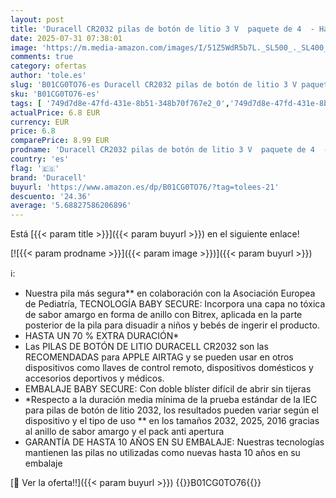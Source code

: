 ```yaml
---
layout: post
title: 'Duracell CR2032 pilas de botón de litio 3 V  paquete de 4  - Hasta un 70 % extra duración - Tecnología Baby Secure - Para Apple AirTag  llaves remotas  dispositivos domésticos  deportivos y médicos'
date: 2025-07-31 07:38:01
image: 'https://m.media-amazon.com/images/I/51Z5WdR5b7L._SL500_._SL400_.jpg'
comments: true
category: ofertas
author: 'tole.es'
slug: 'B01CG0TO76-es Duracell CR2032 pilas de botón de litio 3 V paquete de 4 -...'
sku: 'B01CG0TO76-es'
tags: [ '749d7d8e-47fd-431e-8b51-348b70f767e2_0','749d7d8e-47fd-431e-8b51-348b70f767e2_3801','749d7d8e-47fd-431e-8b51-348b70f767e2_4801','749d7d8e-47fd-431e-8b51-348b70f767e2_5701','749d7d8e-47fd-431e-8b51-348b70f767e2_6901','749d7d8e-47fd-431e-8b51-348b70f767e2_801','749d7d8e-47fd-431e-8b51-348b70f767e2_9601','Accesorios de Electrónica','Accesorios de Electrónica - Pilas','Accesorios de Electrónica - Pilas 1-8','Accesorios de Electrónica - Pilas Duracell','Accesorios de Electrónica - Pilas de botón','Accessorios de Electrónica - Pilas Otros','Arborist Merchandising Root','Electrónica','Pilas','Pilas y cargadores','Self Service','Special Features Stores','Top Brands Tech Peripherals','Top Brands Tech Selection','apple','duracell','🇪🇸', ]
actualPrice: 6.8 EUR
currency: EUR
price: 6.8
comparePrice: 8.99 EUR
prodname: 'Duracell CR2032 pilas de botón de litio 3 V  paquete de 4  - Hasta un 70 % extra duración - Tecnología Baby Secure - Para Apple AirTag  llaves remotas  dispositivos domésticos  deportivos y médicos'
country: 'es'
flag: '🇪🇸'
brand: 'Duracell'
buyurl: 'https://www.amazon.es/dp/B01CG0TO76/?tag=tolees-21'
descuento: '24.36'
average: '5.68827586206896'
---
```


Está [{{< param title >}}]({{< param buyurl >}}) en el siguiente enlace!

[![{{< param prodname >}}]({{< param image >}})]({{< param buyurl >}})

ℹ️:

- Nuestra pila más segura** en colaboración con la Asociación Europea de Pediatría, TECNOLOGÍA BABY SECURE: Incorpora una capa no tóxica de sabor amargo en forma de anillo con Bitrex, aplicada en la parte posterior de la pila para disuadir a niños y bebés de ingerir el producto.
- HASTA UN 70 % EXTRA DURACIÓN*
- Las PILAS DE BOTÓN DE LITIO DURACELL CR2032 son las RECOMENDADAS para APPLE AIRTAG y se pueden usar en otros dispositivos como llaves de control remoto, dispositivos domésticos y accesorios deportivos y médicos.
- EMBALAJE BABY SECURE: Con doble blíster difícil de abrir sin tijeras
- *Respecto a la duración media mínima de la prueba estándar de la IEC para pilas de botón de litio 2032, los resultados pueden variar según el dispositivo y el tipo de uso ** en los tamaños 2032, 2025, 2016 gracias al anillo de sabor amargo y el pack anti apertura
- GARANTÍA DE HASTA 10 AÑOS EN SU EMBALAJE: Nuestras tecnologías mantienen las pilas no utilizadas como nuevas hasta 10 años en su embalaje

[🛒 Ver la oferta!!]({{< param buyurl >}})
{{<world>}}B01CG0TO76{{</world>}}
